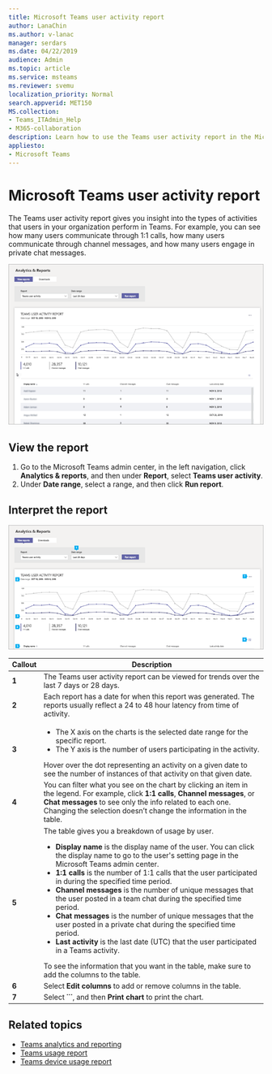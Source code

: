 ```yaml
---
title: Microsoft Teams user activity report
author: LanaChin
ms.author: v-lanac
manager: serdars
ms.date: 04/22/2019
audience: Admin
ms.topic: article
ms.service: msteams
ms.reviewer: svemu
localization_priority: Normal
search.appverid: MET150
MS.collection: 
- Teams_ITAdmin_Help
- M365-collaboration
description: Learn how to use the Teams user activity report in the Microsoft Teams admin center to see how users in your organization are using Teams.
appliesto: 
- Microsoft Teams
---
```


# Microsoft Teams user activity report

The Teams user activity report gives you insight into the types of activities that users in your organization perform in Teams. For example, you can see how many users communicate through 1:1 calls, how many users communicate through channel messages, and how many users engage in private chat messages.

![Screen shot of the Teams user activity report in the Microsoft Teams admin center](../media/teams-reports-user-activity.png "Screen shot of the Teams user activity report in the Microsoft Teams admin center")

## View the report

1. Go to the Microsoft Teams admin center, in the left navigation, click **Analytics & reports**, and then under **Report**, select **Teams user activity**. 
2. Under **Date range**, select a range, and then click **Run report**. 

## Interpret the report

![Screenshot of the Teams user activity report in the Microsoft Teams admin center with numbered callouts](../media/teams-reports-user-activity-with-callouts.png "Screenshot of the Teams user activity report in the Microsoft Teams admin center with numbered callouts")

|Callout |Description  |
|--------|-------------|
|**1**   |The Teams user activity report can be viewed for trends over the last 7 days or 28 days. |
|**2**   |Each report has a date for when this report was generated. The reports usually reflect a 24 to 48 hour latency from time of activity. |
|**3**   |<ul><li>The X axis on the charts is the selected date range for the specific report. </li><li>The Y axis is the number of users participating in the activity.</li></ul>Hover over the dot representing an activity on a given date to see the number of instances of that activity on that given date. |
|**4**   |You can filter what you see on the chart by clicking an item in the legend. For example, click **1:1 calls**, **Channel messages**, or **Chat messages** to see only the info related to each one. Changing the selection doesn’t change the information in the table. |
|**5**   |The table gives you a breakdown of usage by user.   <ul><li>**Display name** is the display name of the user. You can click the display name to go to the user's setting page in the Microsoft Teams admin center.</li><li>**1:1 calls** is the number of 1:1 calls that the user participated in during the specified time period.</li><li>**Channel messages** is the number of unique messages that the user posted in a team chat during the specified time period.</li> <li>**Chat messages** is the number of unique messages that the user posted in a private chat during the specified time period.</li>  <li>**Last activity** is the last date (UTC) that the user participated in a Teams activity.</li> </ul>To see the information that you want in the table, make sure to add the columns to the table.
|**6**   |Select **Edit columns** to add or remove columns in the table. |
|**7**   |Select **˙˙˙**, and then **Print chart** to print the chart. |

## Related topics
- [Teams analytics and reporting](teams-reporting-reference.md)
- [Teams usage report](teams-usage-report.md)
- [Teams device usage report](device-usage-report.md)